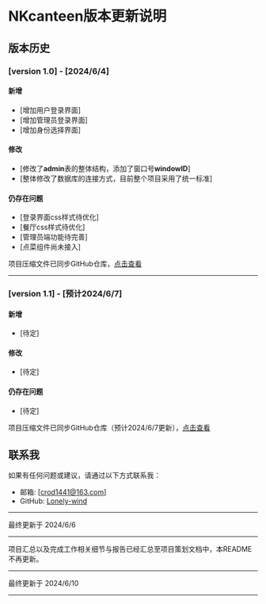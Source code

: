 # NKcanteen版本更新说明

## 版本历史

### [version 1.0] - [2024/6/4]
#### 新增
- [增加用户登录界面]
- [增加管理员登录界面]
- [增加身份选择界面]

#### 修改
- [修改了**admin**表的整体结构，添加了窗口号**windowID**]
- [整体修改了数据库的连接方式，目前整个项目采用了统一标准]
#### 仍存在问题
- [登录界面css样式待优化]
- [餐厅css样式待优化]
- [管理员端功能待完善]
- [点菜组件尚未接入]

项目压缩文件已同步GitHub仓库，[点击查看](https://github.com/waywooKwong/NKcanteen/blob/lonelywind/vue_version_1.rar)

***

### [version 1.1] - [预计2024/6/7]
#### 新增
- [待定]

#### 修改
- [待定]

#### 仍存在问题
- [待定]

项目压缩文件已同步GitHub仓库（预计2024/6/7更新），[点击查看](https://github.com/waywooKwong/NKcanteen/blob/lonelywind/vue_version_1.rar)

## 联系我
如果有任何问题或建议，请通过以下方式联系我：
- 邮箱: [crod1441@163.com]
- GitHub: [Lonely-wind](https://github.com/Lonely-wind)

***
最终更新于 2024/6/6
***
项目汇总以及完成工作相关细节与报告已经汇总至项目策划文档中，本README不再更新。
***
最终更新于 2024/6/10
***



<!--stackedit_data:
eyJoaXN0b3J5IjpbMTE5OTE2MzA4OSw0ODYwNDgyMjMsMjAyMj
Y0Nzk0MiwtNDM3OTkwODYxLDEwMTI1MDY3NzksLTI2OTgwMjY0
NF19
-->